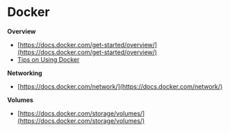 # Docker


**Overview**

- [https://docs.docker.com/get-started/overview/](https://docs.docker.com/get-started/overview/)
- [Tips on Using Docker](https://medium.com/faun/tips-on-using-docker-5c19c8ad17a2)

**Networking**

- [https://docs.docker.com/network/](https://docs.docker.com/network/)

**Volumes**

- [https://docs.docker.com/storage/volumes/](https://docs.docker.com/storage/volumes/)
